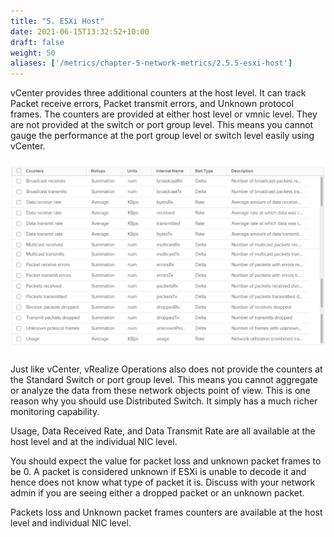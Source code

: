 ```yaml
---
title: "5. ESXi Host"
date: 2021-06-15T13:32:52+10:00
draft: false
weight: 50
aliases: ['/metrics/chapter-5-network-metrics/2.5.5-esxi-host']
---
```


vCenter provides three additional counters at the host level. It can track Packet receive errors, Packet transmit errors, and Unknown protocol frames. The counters are provided at either host level or vmnic level. They are not provided at the switch or port group level. This means you cannot gauge the performance at the port group level or switch level easily using vCenter.

![ESXi metrics](2.5.5-fig-1.png)

Just like vCenter, vRealize Operations also does not provide the counters at the Standard Switch or port group level. This means you cannot aggregate or analyze the data from these network objects point of view. This is one reason why you should use Distributed Switch. It simply has a much richer monitoring capability.

Usage, Data Received Rate, and Data Transmit Rate are all available at the host level and at the individual NIC level.

You should expect the value for packet loss and unknown packet frames to be 0. A packet is considered unknown if ESXi is unable to decode it and hence does not know what type of packet it is. Discuss with your network admin if you are seeing either a dropped packet or an unknown packet.

Packets loss and Unknown packet frames counters are available at the host level and individual NIC level.
